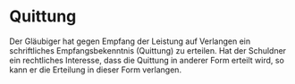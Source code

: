 # Quittung

Der Gläubiger hat gegen Empfang der Leistung auf Verlangen ein schriftliches Empfangsbekenntnis (Quittung) zu erteilen. Hat der Schuldner ein rechtliches Interesse, dass die Quittung in anderer Form erteilt wird, so kann er die Erteilung in dieser Form verlangen. 


